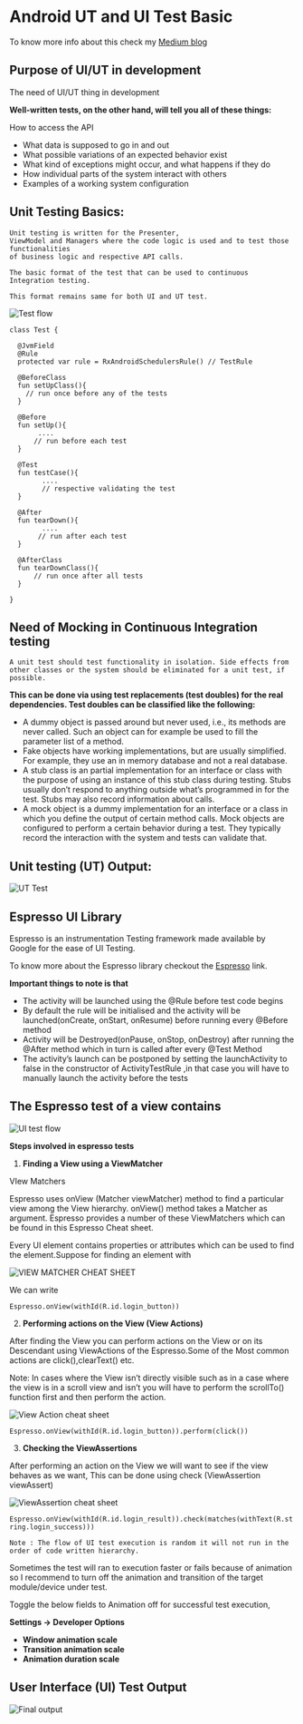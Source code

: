 Android UT and UI Test Basic 
============================
To know more info about this check my [Medium blog](https://medium.com/@surya.n1447)

Purpose of UI/UT in development
-------------------------------
The need of UI/UT thing in development

**Well-written tests, on the other hand, will tell you all of these things:**

How to access the API
* What data is supposed to go in and out
* What possible variations of an expected behavior exist
* What kind of exceptions might occur, and what happens if they do
* How individual parts of the system interact with others
* Examples of a working system configuration

Unit Testing Basics:
--------------------
    Unit testing is written for the Presenter, 
    ViewModel and Managers where the code logic is used and to test those functionalities
    of business logic and respective API calls.

    The basic format of the test that can be used to continuous Integration testing.

    This format remains same for both UI and UT test.

![Test flow](https://cdn-images-1.medium.com/max/800/1*f9KkaO8AhaXC3ac9Juua7w.jpeg)

```
class Test {

  @JvmField 
  @Rule
  protected var rule = RxAndroidSchedulersRule() // TestRule

  @BeforeClass
  fun setUpClass(){
    // run once before any of the tests
  }

  @Before
  fun setUp(){
       .... 
      // run before each test
  }

  @Test
  fun testCase(){
        .... 
        // respective validating the test
  }

  @After
  fun tearDown(){
        ....
       // run after each test
  }

  @AfterClass
  fun tearDownClass(){
      // run once after all tests
  }

}
```

Need of Mocking in Continuous Integration testing
-------------------------------------------------

    A unit test should test functionality in isolation. Side effects from other classes or the system should be eliminated for a unit test, if possible.

**This can be done via using test replacements (test doubles) for the real dependencies. Test doubles can be classified like the following:**

* A dummy object is passed around but never used, i.e., its methods are never called. Such an object can for example be used to fill the parameter list of a method.
* Fake objects have working implementations, but are usually simplified. For example, they use an in memory database and not a real database.
* A stub class is an partial implementation for an interface or class with the purpose of using an instance of this stub class during testing. Stubs usually don’t respond to anything outside what’s programmed in for the test. Stubs may also record information about calls.
* A mock object is a dummy implementation for an interface or a class in which you define the output of certain method calls. Mock objects are configured to perform a certain behavior during a test. They typically record the interaction with the system and tests can validate that.

Unit testing (UT) Output:
-------------------

![UT Test](https://cdn-images-1.medium.com/max/800/1*lBRCj2bcqnCNN5cl_7TGPg.gif)

Espresso UI Library
-------------------

Espresso is an instrumentation Testing framework made available by Google for the ease of UI Testing.

To know more about the Espresso library checkout the [Espresso](https://developer.android.com/training/testing/espresso/) link.

**Important things to note is that**

* The activity will be launched using the @Rule before test code begins
* By default the rule will be initialised and the activity will be launched(onCreate, onStart, onResume) before running every @Before method
* Activity will be Destroyed(onPause, onStop, onDestroy) after running the @After method which in turn is called after every @Test Method
* The activity’s launch can be postponed by setting the launchActivity to false in the constructor of ActivityTestRule ,in that case you will have to manually launch the activity before the tests

The Espresso test of a view contains
------------------------------------
![UI test flow](https://cdn-images-1.medium.com/max/800/1*0dk_cB_qRdglNlcnOraegQ.jpeg)

**Steps involved in espresso tests**

1. **Finding a View using a ViewMatcher**

VIew Matchers

Espresso uses onView (Matcher<View> viewMatcher) method to find a particular view among the View hierarchy. onView() method takes a Matcher as argument. Espresso provides a number of these ViewMatchers which can be found in this Espresso Cheat sheet.

Every UI element contains properties or attributes which can be used to find the element.Suppose for finding an element with

![VIEW MATCHER CHEAT SHEET](https://cdn-images-1.medium.com/max/600/1*xOYJ_0AZNaAZrAdbutcRVw.png)

We can write

`Espresso.onView(withId(R.id.login_button))`

2. **Performing actions on the View (View Actions)**

After finding the View you can perform actions on the View or on its Descendant using ViewActions of the Espresso.Some of the Most common actions are click(),clearText() etc.

  Note: In cases where the View isn’t directly visible such as in a case where the view is in a scroll view and isn’t you will have to perform the scrollTo() function first and then perform the action.

![View Action cheat sheet](https://cdn-images-1.medium.com/max/600/1*KLkQDb_6JF8dknK01YqCng.png)

`Espresso.onView(withId(R.id.login_button)).perform(click())`

3. **Checking the ViewAssertions**

After performing an action on the View we will want to see if the view behaves as we want, This can be done using check (ViewAssertion viewAssert)

![ViewAssertion cheat sheet](https://cdn-images-1.medium.com/max/600/1*55ZJunXlNtjKsEvNEAjEWQ.png)

`Espresso.onView(withId(R.id.login_result)).check(matches(withText(R.string.login_success)))`

    Note : The flow of UI test execution is random it will not run in the order of code written hierarchy.

Sometimes the test will ran to execution faster or fails because of animation so I recommend to turn off the animation and transition of the target module/device under test.

Toggle the below fields to Animation off for successful test execution,

**Settings -> Developer Options**

* **Window animation scale**
* **Transition animation scale**
* **Animation duration scale**

User Interface (UI) Test Output
-------------------------------
![Final output](https://drive.google.com/file/d/16KkDTV78rGP2L2SEByLr-hYOIcks78OQ/view?usp=sharing)
